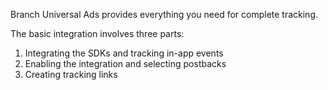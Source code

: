 Branch Universal Ads provides everything you need for complete tracking.

The basic integration involves three parts:

1. Integrating the SDKs and tracking in-app events
1. Enabling the integration and selecting postbacks
1. Creating tracking links